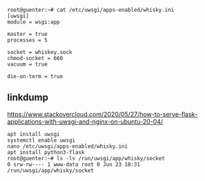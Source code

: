 ```
root@guenter:~# cat /etc/uwsgi/apps-enabled/whisky.ini
[uwsgi]
module = wsgi:app

master = true
processes = 5

socket = whiskey.sock
chmod-socket = 660
vacuum = true

die-on-term = true
```
## linkdump

https://www.stackovercloud.com/2020/05/27/how-to-serve-flask-applications-with-uwsgi-and-nginx-on-ubuntu-20-04/


```
apt install uwsgi
systemctl enable uwsgi
nano /etc/uwsgi/apps-enabled/whisky.ini
apt install python3-flask
root@guenter:~# ls -ls /run/uwsgi/app/whisky/socket
0 srw-rw---- 1 www-data root 0 Jun 23 18:31 /run/uwsgi/app/whisky/socket

```